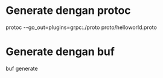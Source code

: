# Generate dengan protoc
protoc --go_out=plugins=grpc:./proto proto/helloworld.proto

# Generate dengan buf
buf generate